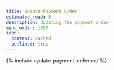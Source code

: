 ```yaml
---
title: Update Payment Order
estimated_read: 5
description: Updating the payment order
menu_order: 1900
icon:
  content: cached
  outlined: true
---
```


{% include update-payment-order.md %}
